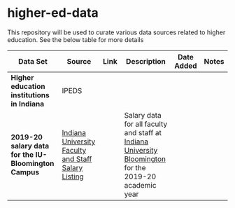 # higher-ed-data

This repository will be used to curate various data sources related to higher education. See the below table for more details 

|Data Set | Source | Link | Description | Date Added | Notes |
|  ---    | ---    |  --- |  ---        |   ---      | ---   |
| **Higher education institutions in Indiana** | IPEDS | | |
| **2019-20 salary data for the IU-Bloomington Campus**| [Indiana University Faculty and Staff Salary Listing](https://one.iu.edu/task/iu/indiana-university-faculty-and-staff-salary-listing)| |Salary data for all faculty and staff at [Indiana University Bloomington](https://indiana.edu/index.html) for the 2019-20 academic year | |

